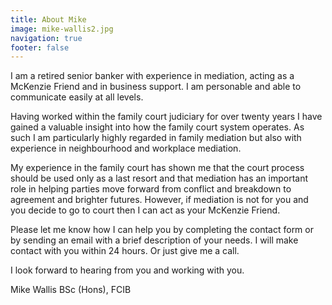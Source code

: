 ```yaml
---
title: About Mike
image: mike-wallis2.jpg
navigation: true
footer: false
---
```


I am a retired senior banker with experience in mediation, acting as a McKenzie Friend and in business support. I am personable and able to communicate easily at all levels.

Having worked within the family court judiciary for over twenty years I have gained a valuable insight into how the family court system operates. As such I am particularly highly regarded in family mediation but also with experience in neighbourhood and workplace mediation.

My experience in the family court has shown me that the court process should be used only as a last resort and that mediation has an important role in helping parties move forward from conflict and breakdown to agreement and brighter futures. However, if mediation is not for you and you decide to go to court then I can act as your McKenzie Friend.

Please let me know how I can help you by completing the contact form or by sending an email with a brief description of your needs. I will make contact with you within 24 hours. Or just give me a call.

I look forward to hearing from you and working with you.

Mike Wallis BSc (Hons), FCIB
